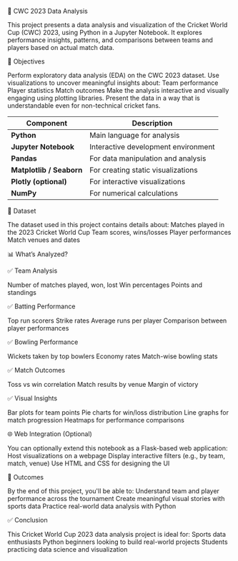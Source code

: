 🏏 CWC 2023 Data Analysis 

This project presents a data analysis and visualization of the Cricket World Cup (CWC) 2023, using Python in a Jupyter Notebook. It explores performance insights, patterns, and comparisons between teams and players based on actual match data.

📌 Objectives

Perform exploratory data analysis (EDA) on the CWC 2023 dataset.
Use visualizations to uncover meaningful insights about:
Team performance
Player statistics
Match outcomes
Make the analysis interactive and visually engaging using plotting libraries.
Present the data in a way that is understandable even for non-technical cricket fans.


| Component                | Description                         |
| ------------------------ | ----------------------------------- |
| **Python**               | Main language for analysis          |
| **Jupyter Notebook**     | Interactive development environment |
| **Pandas**               | For data manipulation and analysis  |
| **Matplotlib / Seaborn** | For creating static visualizations  |
| **Plotly (optional)**    | For interactive visualizations      |
| **NumPy**                | For numerical calculations          |

📁 Dataset

The dataset used in this project contains details about:
Matches played in the 2023 Cricket World Cup
Team scores, wins/losses
Player performances
Match venues and dates

📊 What’s Analyzed?

✅ Team Analysis

Number of matches played, won, lost
Win percentages
Points and standings

✅ Batting Performance

Top run scorers
Strike rates
Average runs per player
Comparison between player performances

✅ Bowling Performance

Wickets taken by top bowlers
Economy rates
Match-wise bowling stats

✅ Match Outcomes

Toss vs win correlation
Match results by venue
Margin of victory

✅ Visual Insights

Bar plots for team points
Pie charts for win/loss distribution
Line graphs for match progression
Heatmaps for performance comparisons

🌐 Web Integration (Optional)

You can optionally extend this notebook as a Flask-based web application:
Host visualizations on a webpage
Display interactive filters (e.g., by team, match, venue)
Use HTML and CSS for designing the UI

📌 Outcomes

By the end of this project, you'll be able to:
Understand team and player performance across the tournament
Create meaningful visual stories with sports data
Practice real-world data analysis with Python

✅ Conclusion

This Cricket World Cup 2023 data analysis project is ideal for:
Sports data enthusiasts
Python beginners looking to build real-world projects
Students practicing data science and visualization
